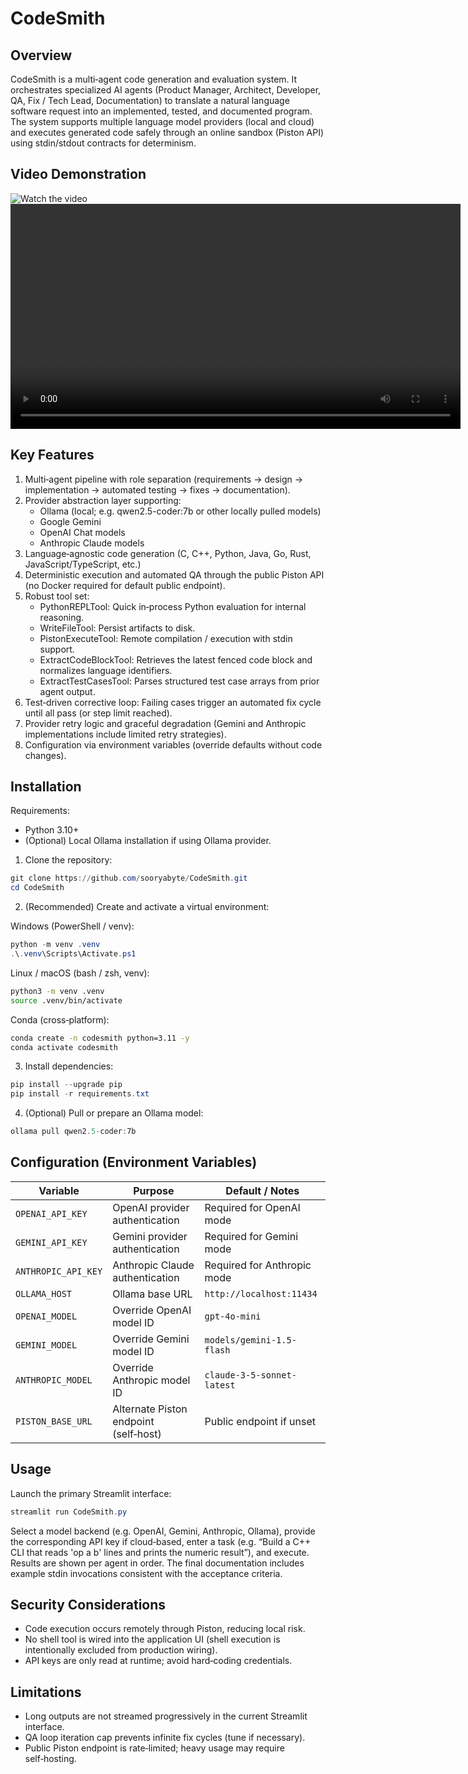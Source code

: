 CodeSmith
============

Overview
--------
CodeSmith is a multi‑agent code generation and evaluation system. It orchestrates specialized AI agents (Product Manager, Architect, Developer, QA, Fix / Tech Lead, Documentation) to translate a natural language software request into an implemented, tested, and documented program. The system supports multiple language model providers (local and cloud) and executes generated code safely through an online sandbox (Piston API) using stdin/stdout contracts for determinism.

Video Demonstration
-------------------
<img alt="Watch the video" src="https://www.youtube.com/watch?v=ehxIGaaGq3E">
<video src="assets/demo.mp4" controls width="720"></video>


Key Features
------------
1. Multi‑agent pipeline with role separation (requirements → design → implementation → automated testing → fixes → documentation).
2. Provider abstraction layer supporting:
   - Ollama (local; e.g. qwen2.5-coder:7b or other locally pulled models)
   - Google Gemini
   - OpenAI Chat models
   - Anthropic Claude models
3. Language‑agnostic code generation (C, C++, Python, Java, Go, Rust, JavaScript/TypeScript, etc.)
4. Deterministic execution and automated QA through the public Piston API (no Docker required for default public endpoint).
5. Robust tool set:
   - PythonREPLTool: Quick in‑process Python evaluation for internal reasoning.
   - WriteFileTool: Persist artifacts to disk.
   - PistonExecuteTool: Remote compilation / execution with stdin support.
   - ExtractCodeBlockTool: Retrieves the latest fenced code block and normalizes language identifiers.
   - ExtractTestCasesTool: Parses structured test case arrays from prior agent output.
6. Test‑driven corrective loop: Failing cases trigger an automated fix cycle until all pass (or step limit reached).
7. Provider retry logic and graceful degradation (Gemini and Anthropic implementations include limited retry strategies).
8. Configuration via environment variables (override defaults without code changes).

Installation
------------
Requirements:
* Python 3.10+
* (Optional) Local Ollama installation if using Ollama provider.

1. Clone the repository:
```powershell
git clone https://github.com/sooryabyte/CodeSmith.git
cd CodeSmith
```
2. (Recommended) Create and activate a virtual environment:

Windows (PowerShell / venv):
```powershell
python -m venv .venv
.\.venv\Scripts\Activate.ps1
```

Linux / macOS (bash / zsh, venv):
```bash
python3 -m venv .venv
source .venv/bin/activate
```

Conda (cross‑platform):
```bash
conda create -n codesmith python=3.11 -y
conda activate codesmith
```
3. Install dependencies:
```powershell
pip install --upgrade pip
pip install -r requirements.txt
```
4. (Optional) Pull or prepare an Ollama model:
```powershell
ollama pull qwen2.5-coder:7b
```

Configuration (Environment Variables)
-------------------------------------
| Variable              | Purpose | Default / Notes |
|-----------------------|---------|-----------------|
| `OPENAI_API_KEY`      | OpenAI provider authentication | Required for OpenAI mode |
| `GEMINI_API_KEY`      | Gemini provider authentication | Required for Gemini mode |
| `ANTHROPIC_API_KEY`   | Anthropic Claude authentication | Required for Anthropic mode |
| `OLLAMA_HOST`         | Ollama base URL | `http://localhost:11434` |
| `OPENAI_MODEL`        | Override OpenAI model ID | `gpt-4o-mini` |
| `GEMINI_MODEL`        | Override Gemini model ID | `models/gemini-1.5-flash` |
| `ANTHROPIC_MODEL`     | Override Anthropic model ID | `claude-3-5-sonnet-latest` |
| `PISTON_BASE_URL`     | Alternate Piston endpoint (self‑host) | Public endpoint if unset |

Usage
-----
Launch the primary Streamlit interface:
```powershell
streamlit run CodeSmith.py
```
Select a model backend (e.g. OpenAI, Gemini, Anthropic, Ollama), provide the corresponding API key if cloud‑based, enter a task (e.g. “Build a C++ CLI that reads 'op a b' lines and prints the numeric result”), and execute. Results are shown per agent in order. The final documentation includes example stdin invocations consistent with the acceptance criteria.

Security Considerations
-----------------------
* Code execution occurs remotely through Piston, reducing local risk.
* No shell tool is wired into the application UI (shell execution is intentionally excluded from production wiring).
* API keys are only read at runtime; avoid hard‑coding credentials.

Limitations
-----------
* Long outputs are not streamed progressively in the current Streamlit interface.
* QA loop iteration cap prevents infinite fix cycles (tune if necessary).
* Public Piston endpoint is rate‑limited; heavy usage may require self‑hosting.




